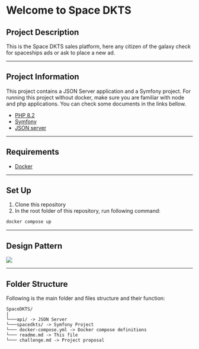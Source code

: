 # Welcome to Space DKTS 
## Project Description
This is the Space DKTS sales platform, here any citizen of the galaxy check for spaceships ads or ask to place a new ad.
___
## Project Information
This project contains a JSON Server application and a Symfony project.  For running this project without docker, make sure you are familiar with node and php applications. You can check some documents in the links bellow.

* [PHP 8.2](https://www.php.net/manual/en/)
* [Symfony](https://symfony.com/doc/current/index.html)
* [JSON server](https://github.com/typicode/json-server)

___
## Requirements

* [Docker](https://docs.docker.com/engine/install/)
___
## Set Up

1. Clone this repository
2. In the root folder of this repository, run following command:

```sh
docker compose up
```
___
## Design Pattern

[![](https://mermaid.ink/img/pako:eNptkF1rgzAUhv_KISAq1D_gxaA2hX2xudqxC9OLNDmtoTWRGDek-t-X6lZ2sbuTlyfv4TwXIoxEkpIguDANoLRyKUwjQOgqrDFMIZTcnsJrODI9BgHTh7P5EhW3DrZ0hpdRVDRcINCnbRHHkCR3w1uHtof2GreVagbIyg_cQ86PuJt_Zf9z1IgTWqbbbn-0vKlugVQWhVNGw_NmbliV-X0ORV8fjO53vi4ZVpt36jvKx-L1BQq0n2hhmT_8rKQTsxR-VzvAuoz-YjSLPYZakgWp0dZcSS9n8sHIpIOR1I9XIYx4GZ7rGskdrqVyxpLU2Q4XhHfOFL0Wv--ZoYr7c2qSHvi5xfEbBy18fg?type=png)](https://mermaid.live/edit#pako:eNptkF1rgzAUhv_KISAq1D_gxaA2hX2xudqxC9OLNDmtoTWRGDek-t-X6lZ2sbuTlyfv4TwXIoxEkpIguDANoLRyKUwjQOgqrDFMIZTcnsJrODI9BgHTh7P5EhW3DrZ0hpdRVDRcINCnbRHHkCR3w1uHtof2GreVagbIyg_cQ86PuJt_Zf9z1IgTWqbbbn-0vKlugVQWhVNGw_NmbliV-X0ORV8fjO53vi4ZVpt36jvKx-L1BQq0n2hhmT_8rKQTsxR-VzvAuoz-YjSLPYZakgWp0dZcSS9n8sHIpIOR1I9XIYx4GZ7rGskdrqVyxpLU2Q4XhHfOFL0Wv--ZoYr7c2qSHvi5xfEbBy18fg)

___
## Folder Structure
Following is the main folder and files structure and their function:
```
SpaceDKTS/
|
└───api/ -> JSON Server 
└───spacedkts/ -> Symfony Project
└─── docker-compose.yml -> Docker compose definitions
└─── readme.md -> This file
└─── challenge.md -> Project proposal
```
